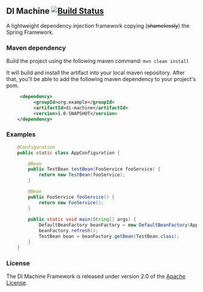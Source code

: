 ## DI Machine [![Build Status](https://travis-ci.com/anrosca/di-machine.svg?branch=master)](https://travis-ci.com/github/anrosca/di-machine)

A lightweight dependency injection framework copying (~~shamelessly~~) the Spring Framework.

### Maven dependency

Build the project using the following maven command:
`mvn clean install`

It will build and install the artifact into your local maven repository. 
After that, you'll be able to add the following maven dependency to your project's pom.


```xml
     <dependency>
          <groupId>org.example</groupId>
          <artifactId>di-machine</artifactId>
          <version>1.0-SNAPSHOT</version>
    </dependency>
```

### Examples

```java
    @Configuration
    public static class AppConfiguration {

        @Bean
        public TestBean testBean(FooService fooService) {
            return new TestBean(fooService);
        }

        @Bean
        public FooService fooService() {
            return new FooService();
        }
        
        public static void main(String[] args) {
            DefaultBeanFactory beanFactory = new DefaultBeanFactory(AppConfiguration.class);
            beanFactory.refresh();
            TestBean bean = beanFactory.getBean(TestBean.class);
        }   
    }
```

### License

The DI Machine Framework is released under version 2.0 of the [Apache License](https://www.apache.org/licenses/LICENSE-2.0).
